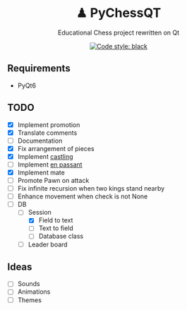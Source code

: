 <h1 align="center">♟ PyChessQT</h1>
<p align="center">Educational Chess project rewritten on Qt
<p align="center"><a href="https://github.com/psf/black"><img alt="Code style: black" src="https://img.shields.io/badge/code%20style-black-000000.svg"></a>

## Requirements

- PyQt6

## TODO

- [x] Implement promotion
- [x] Translate comments
- [ ] Documentation
- [x] Fix arrangement of pieces
- [x] Implement [castling](https://en.wikipedia.org/wiki/Castling)
- [ ] Implement [en passant](https://en.wikipedia.org/wiki/En_passant)
- [x] Implement mate
- [ ] Promote Pawn on attack
- [ ] Fix infinite recursion when two kings stand nearby
- [ ] Enhance movement when check is not None
- [ ] DB
  - [ ] Session
    - [x] Field to text
    - [ ] Text to field
    - [ ] Database class
  - [ ] Leader board

## Ideas

- [ ] Sounds
- [ ] Animations
- [ ] Themes
